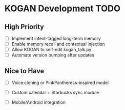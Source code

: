 # KOGAN Development TODO

## High Priority
- [ ] Implement intent-tagged long-term memory
- [ ] Enable memory recall and contextual injection
- [ ] Allow KOGAN to self-edit kogan_talk.py
- [ ] Automate version bumping after updates

## Nice to Have
- [ ] Voice cloning or PinkPantheress-inspired model
- [ ] Custom calendar + Starbucks sync module
- [ ] Mobile/Android integration


